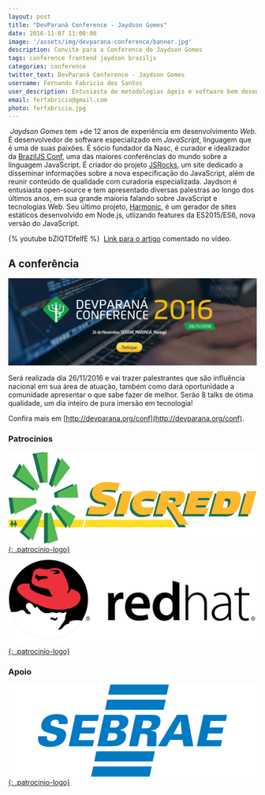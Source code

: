 ```yaml
---
layout: post
title: "DevParaná Conference - Jaydson Gomes"
date: 2016-11-07 11:00:00
image: '/assets/img/devparana-conference/banner.jpg'
description: Convite para a Conference do Jaydson Gomes
tags: conference frontend jaydson braziljs
categories: conference
twitter_text: DevParaná Conference - Jaydson Gomes
username: Fernando Fabricio dos Santos
user_description: Entusiasta de metodologias ágeis e software bem desenvolvido!
email: ferfabricio@gmail.com
photo: ferfabricio.jpg
---
```

​
*Jaydson Gomes* tem +de 12 anos de experiência em desenvolvimento *Web*.
​É desenvolvedor de software especializado em *JavaScript*, linguagem que é uma de suas paixões.
​É sócio fundador da Nasc, é curador e idealizador da [​BrazilJS Conf](http://braziljs.com.br/), uma das maiores conferências do mundo sobre a linguagem JavaScript.
É criador do ​projeto [JSRocks](http://jsrocks.org/), um site dedicado a disseminar informações sobre a nova especificação do JavaScript, além de reunir conteúdo de qualidade com curadoria especializada.
​Jaydson é entusiasta open-source e tem apresentado diversas palestras ao longo dos últimos anos, em sua grande maioria falando sobre JavaScript e tecnologias Web.
Seu último projeto, [​Harmonic​](https://github.com/JSRocksHQ/harmonic), é um gerador de sites estáticos desenvolvido em ​Node.js, utlizando features da ES2015/ES6, nova versão do JavaScript.

{% youtube bZIQTDfelfE %}
​
[Link para o artigo](https://jaydson.com/como-e-ser-um-bom-desenvolvedor-em-2016/) comentado no vídeo.

## A conferência
[![DevParaná Conference 2016](/assets/img/posts/devparana-conference/banner.png)](http://devparana.org/conf)

Será realizada dia 26/11/2016 e vai trazer palestrantes que são influência nacional em sua área de atuação, também como dará oportunidade a comunidade apresentar o que sabe fazer de melhor.
Serão 8 talks de ótima qualidade, um dia inteiro de pura imersão em tecnologia!

Confira mais em [http://devparana.org/conf](http://devparana.org/conf).

### Patrocínios
[![Sicredi](/assets/img/posts/devparana-conference/sicredi.png){: .patrocinio-logo}](https://www.sicredi.com.br)
[![RedHat](/assets/img/posts/devparana-conference/redhat.png){: .patrocinio-logo}](https://www.redhat.com)

### Apoio
[![Sebrae](/assets/img/posts/devparana-conference/sebrae.png){: .patrocinio-logo}](http://www.sebraepr.com.br/)